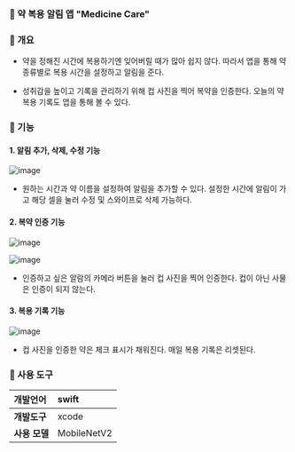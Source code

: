 
### 💊 약 복용 알림 앱 "Medicine Care"

### 📌 개요 

- 약을 정해진 시간에 복용하기엔 잊어버릴 때가 많아 쉽지 않다. 따라서 앱을 통해 약 종류별로 복용 시간을 설정하고 알림을 준다. 

- 성취감을 높이고 기록을 관리하기 위해 컵 사진을 찍어 복약을 인증한다. 오늘의 약 복용 기록도 앱을 통해 볼 수 있다.

### 📌 기능

#### 1. 알림 추가, 삭제, 수정 기능 
![image](https://user-images.githubusercontent.com/77915491/126583424-86abfe50-b82b-4cda-ae3e-2925613cfeda.png)

- 원하는 시간과 약 이름을 설정하여 알림을 추가할 수 있다. 설정한 시간에 알림이 가고 해당 셀을 눌러 수정 및 스와이프로 삭제 가능하다.

#### 2. 복약 인증 기능

![image](https://user-images.githubusercontent.com/77915491/126583503-bfd854bd-edd8-4768-b6cd-05565d3ecee7.png)

![image](https://user-images.githubusercontent.com/77915491/126583530-5d29923a-5622-4617-b5d8-9e2299288e86.png)

- 인증하고 싶은 알람의 카메라 버튼을 눌러 컵 사진을 찍어 인증한다. 컵이 아닌 사물은 인증이 되지 않는다.

#### 3. 복용 기록 기능

![image](https://user-images.githubusercontent.com/77915491/126583568-a646b7e3-9766-4b70-9d61-7950a311564d.png)

- 컵 사진을 인증한 약은 체크 표시가 채워진다. 매일 복용 기록은 리셋된다.



### 📌 사용 도구

| __개발언어__  | swift                      |
|:------------- |:------------|
| __개발도구__  | xcode                      |
| __사용 모델__ | MobileNetV2 |
